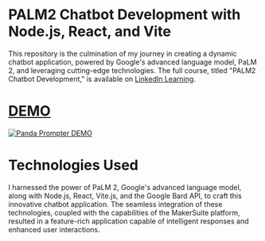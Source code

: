 # PALM2 Chatbot Development with Node.js, React, and Vite
This repository is the culmination of my journey in creating a dynamic chatbot application, powered by Google's advanced language model, PaLM 2, and leveraging cutting-edge technologies. The full course, titled "PALM2 Chatbot Development," is available on [LinkedIn Learning][lil-course-url].

# [DEMO](https://www.youtube.com/watch?v=RDH1NLu4ZUE)
[![Panda Prompter DEMO](https://img.youtube.com/vi/RDH1NLu4ZUE/0.jpg)](https://www.youtube.com/watch?v=RDH1NLu4ZUE)


# Technologies Used
I harnessed the power of PaLM 2, Google's advanced language model, along with Node.js, React, Vite.js, and the Google Bard API, to craft this innovative chatbot application. The seamless integration of these technologies, coupled with the capabilities of the MakerSuite platform, resulted in a feature-rich application capable of intelligent responses and enhanced user interactions.


[0]: # (Replace these placeholder URLs with actual course URLs)

[lil-course-url]: https://www.linkedin.com/learning/
